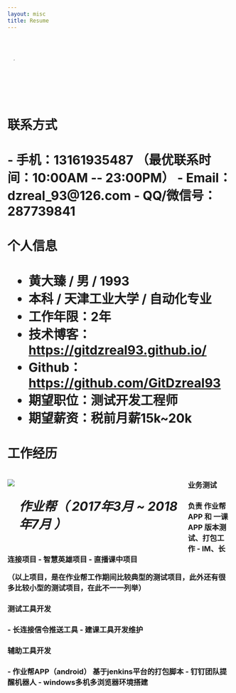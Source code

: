 ```yaml
---
layout: misc
title: Resume
---
```


<div style="margin-top:50px; width:100px; height:100px; border-radius:50%; overflow:hidden;">
    <img style="margin:0 auto auto auto;" src="{{ site.github.url }}/assets/img/me_1.jpg">
</div>

<h1>联系方式<h1>
- 手机：13161935487 （最优联系时间：10:00AM -- 23:00PM）
- Email：dzreal_93@126.com
- QQ/微信号：287739841


<h1>个人信息<h1>

 - **黄大臻** / 男 / 1993
 - 本科 / 天津工业大学 / 自动化专业 
 - 工作年限：2年
 - 技术博客：https://gitdzreal93.github.io/ 
 - Github：https://github.com/GitDzreal93
 - 期望职位：测试开发工程师
 - 期望薪资：税前月薪15k~20k

<h1>工作经历<h1>

<div style="float:left; max-width:445px;">
    <div style="float:left; margin-right:10px">
        <img src="{{ site.github.url }}/assets/img/zyb_logo.png">
        </img>
    </div>
    <div style="float:left; max-width:380px">
        <h5>作业帮（ 2017年3月 ~ 2018年7月 ）<h5>
    </div>  
</div>

<h3>业务测试<h3> 
负责 作业帮APP 和 一课APP 版本测试、打包工作
- IM、长连接项目
- 智慧英雄项目
- 直播课中项目

（以上项目，是在作业帮工作期间比较典型的测试项目，此外还有很多比较小型的测试项目，在此不一一列举）

<h3>测试工具开发<h3>
- 长连接信令推送工具
- 建课工具开发维护


<h3>辅助工具开发<h3>
- 作业帮APP（android） 基于jenkins平台的打包脚本
- 钉钉团队提醒机器人
- windows多机多浏览器环境搭建
